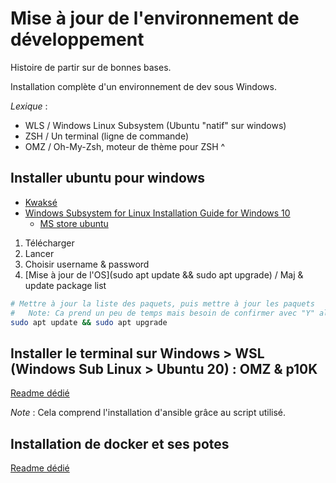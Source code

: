 # Mise à jour de l'environnement de développement

Histoire de partir sur de bonnes bases.

Installation complète d'un environnement de dev sous Windows.

*Lexique* :

- WLS / Windows Linux Subsystem (Ubuntu "natif" sur windows)
- ZSH / Un terminal (ligne de commande)
- OMZ / Oh-My-Zsh, moteur de thème pour ZSH ^

## Installer ubuntu pour windows

- [Kwaksé](https://docs.microsoft.com/fr-fr/windows/wsl/about)
- [Windows Subsystem for Linux Installation Guide for Windows 10](https://docs.microsoft.com/fr-fr/windows/wsl/install-win10)
  - [MS store ubuntu](https://www.microsoft.com/fr-fr/p/ubuntu-2004-lts/9n6svws3rx71)

1. Télécharger
2. Lancer
3. Choisir username & password
4. [Mise à jour de l'OS](sudo apt update && sudo apt upgrade) / Maj & update package list

```bash
# Mettre à jour la liste des paquets, puis mettre à jour les paquets
#   Note: Ca prend un peu de temps mais besoin de confirmer avec "Y" alors attention
sudo apt update && sudo apt upgrade
```

## Installer le terminal sur Windows > WSL (Windows Sub Linux > Ubuntu 20) : OMZ & p10K

[Readme dédié](01-terminal/README.md)

*Note* : Cela comprend l'installation d'ansible grâce au script utilisé.

## Installation de docker et ses potes

[Readme dédié](02-docker/README.md)

